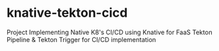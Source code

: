 # knative-tekton-cicd
Project Implementing Native K8's CI/CD using Knative for FaaS Tekton Pipeline &amp; Tekton Trigger for CI/CD implementation
